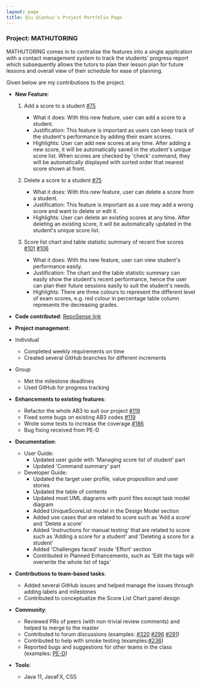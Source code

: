 ```yaml
---
layout: page
title: Qiu Qianhui's Project Portfolio Page
---
```


### Project: MATHUTORING

MATHUTORING comes in to centralise the features into a single application with a contact management system to track the students’ progress report which subsequently allows the tutors to plan their lesson plan for future lessons and overall view of their schedule for ease of planning.


Given below are my contributions to the project.

* **New Feature**:
  1. Add a score to a student [#75](https://github.com/AY2223S2-CS2103-W17-1/tp/pull/75)
     * What it does: With this new feature, user can add a score to a student.
     * Justification: This feature is important as users can keep track of the student's performance by adding their exam scores.
     * Highlights: User can add new scores at any time. After adding a new score, it will be automatically saved in the student's unique score list.
                   When scores are checked by 'check' command, they will be automatically displayed with sorted order that nearest score shown at front.
  
  2. Delete a score to a student [#75](https://github.com/AY2223S2-CS2103-W17-1/tp/pull/75)
     * What it does: With this new feature, user can delete a score from a student.
     * Justification: This feature is important as a use may add a wrong score and want to delete or edit it.
     * Highlights: User can delete an existing scores at any time. After deleting an existing score, it will be automatically updated in the student's unique score list.
  
  3. Score list chart and table statistic summary of recent five scores [#101](https://github.com/AY2223S2-CS2103-W17-1/tp/pull/101) [#106](https://github.com/AY2223S2-CS2103-W17-1/tp/pull/106)
     * What it does: With ths new feature, user can view student's performance easily.
     * Justification: The chart and the table statistic summary can easily show the student's recent performance, hence the user can plan their future sessions easily to suit the student's needs.
     * Highlights: There are three colours to represent the different level of exam scores, e.g. red colour in percentage table column represents the decreasing grades. 

* **Code contributed**: [RepoSense link](https://nus-cs2103-ay2223s2.github.io/tp-dashboard/?search=qqh&sort=groupTitle&sortWithin=title&timeframe=commit&mergegroup=&groupSelect=groupByRepos&breakdown=true&checkedFileTypes=docs~functional-code~test-code~other&since=2023-02-17)

* **Project management**:
* Individual
  * Completed weekly requirements on time
  * Created several GitHub branches for different increments
* Group
  * Met the milestone deadlines
  * Used GitHub for progress tracking

* **Enhancements to existing features**:
  * Refactor the whole AB3 to suit our project [#119](https://github.com/AY2223S2-CS2103-W17-1/tp/pull/119)
  * Fixed some bugs on existing AB3 codes [#119](https://github.com/AY2223S2-CS2103-W17-1/tp/pull/119)
  * Wrote some tests to increase the coverage [#186](https://github.com/AY2223S2-CS2103-W17-1/tp/pull/186)
  * Bug fixing received from PE-D

* **Documentation**:
  * User Guide:
    * Updated user guide with 'Managing score list of student' part
    * Updated 'Command summary' part
  * Developer Guide:
    * Updated the target user profile, value proposition and user stories
    * Updated the table of contents
    * Updated most UML diagrams with puml files except task model diagram
    * Added UniqueScoreList model in the Design Model section
    * Added use cases that are related to score such as 'Add a score' and 'Delete a score'
    * Added 'Instructions for manual testing' that are related to score such as 'Adding a score for a student' and 'Deleting a score for a student'
    * Added 'Challenges faced' inside 'Effort' section
    * Contributed in Planned Enhancements, such as 'Edit the tags will overwrite the whole list of tags'

* **Contributions to team-based tasks**:
  * Added several GitHub issues and helped manage the issues through adding labels and milestones
  * Contributed to conceptualize the Score List Chart panel design

* **Community**:
  * Reviewed PRs of peers (with non-trivial review comments) and helped to merge to the master
  * Contributed to forum discussions (examples: [#320](https://github.com/nus-cs2103-AY2223S2/forum/issues/320) 
  [#296](https://github.com/nus-cs2103-AY2223S2/forum/issues/296) [#291](https://github.com/nus-cs2103-AY2223S2/forum/issues/291))
  * Contributed to help with smoke testing (examples:[#236](https://github.com/nus-cs2103-AY2223S2/forum/issues/236#issuecomment-1453378705))
  * Reported bugs and suggestions for other teams in the class (examples: [PE-D](https://github.com/QQH0828/ped/issues))

* **Tools**:
  * Java 11, JavaFX, CSS

